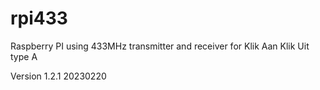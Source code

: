 # rpi433
Raspberry PI using 433MHz transmitter and receiver for Klik Aan Klik Uit type A

Version 1.2.1 20230220
